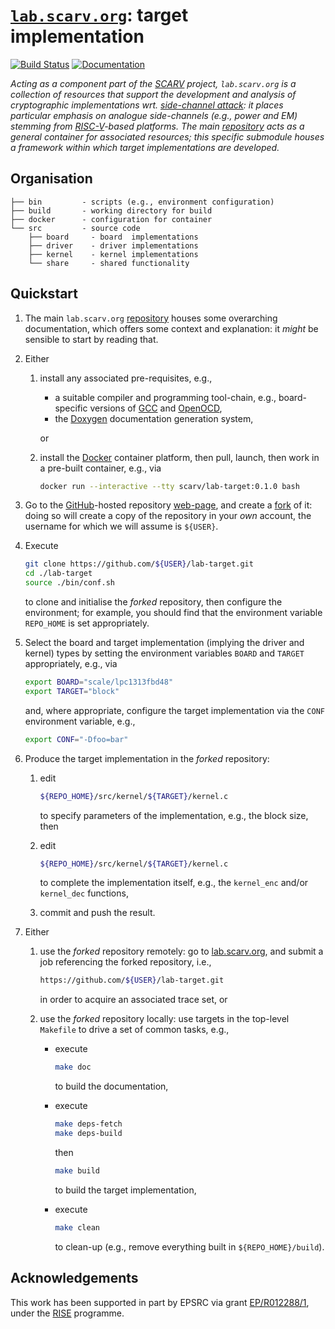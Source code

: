 # [`lab.scarv.org`](https://github.com/scarv/lab.scarv.org): target implementation

<!--- -------------------------------------------------------------------- --->

[![Build Status](https://travis-ci.com/scarv/lab-target.svg)](https://travis-ci.com/scarv/lab-target)
[![Documentation](https://codedocs.xyz/scarv/lab-target.svg)](https://codedocs.xyz/scarv/lab-target)

<!--- -------------------------------------------------------------------- --->

*Acting as a component part of the
[SCARV](https://www.scarv.org)
project,
`lab.scarv.org` is a collection of resources that support the
development and analysis of cryptographic implementations wrt.
[side-channel attack](https://en.wikipedia.org/wiki/Side-channel_attack):
it places particular emphasis on analogue side-channels (e.g.,
power and EM) stemming from
[RISC-V](https://riscv.org)-based
platforms.
The main
[repository](https://github.com/scarv/lab.scarv.org)
acts as a general container for associated resources;
this specific submodule houses
a framework within which target implementations are developed.*

<!--- -------------------------------------------------------------------- --->

## Organisation

```
├── bin         - scripts (e.g., environment configuration)
├── build       - working directory for build
├── docker      - configuration for container
└── src         - source code
    ├── board     - board  implementations
    ├── driver    - driver implementations
    ├── kernel    - kernel implementations
    └── share     - shared functionality
```

<!--- -------------------------------------------------------------------- --->

## Quickstart

1. The main `lab.scarv.org`
   [repository](https://github.com/scarv/lab.scarv.org)
   houses some overarching documentation, which offers some
   context and explanation: it *might* be sensible to start
   by reading that.

2. Either

   1. install any associated pre-requisites, e.g.,

      - a suitable
        compiler 
        and 
        programming 
        tool-chain,
        e.g., board-specific versions of
        [GCC](https://gcc.gnu.org)
        and
        [OpenOCD](http://openocd.org),
      - the
        [Doxygen](http://www.doxygen.nl)
        documentation generation system,

      or

   2. install the 
      [Docker](https://www.docker.com)
      container platform, then pull, launch, then work in a pre-built
      container, e.g., via

      ```sh
      docker run --interactive --tty scarv/lab-target:0.1.0 bash
      ```

3. Go to the 
   [GitHub](https://github.com)-hosted
   repository
   [web-page](https://github.com/scarv/lab-target),
   and create a
   [fork](https://guides.github.com/activities/forking) 
   of it: doing so will create a copy of the repository in your *own* 
   account, the username for which we will assume is `${USER}`.

4. Execute

   ```sh
   git clone https://github.com/${USER}/lab-target.git
   cd ./lab-target
   source ./bin/conf.sh
   ```

   to clone and initialise the *forked* repository,
   then configure the environment;
   for example, you should find that the environment variable
   `REPO_HOME`
   is set appropriately.

5. Select the
   board and target implementation (implying the driver and kernel) types
   by setting the environment variables
   `BOARD`
   and
   `TARGET`
   appropriately,
   e.g., via

   ```sh
   export BOARD="scale/lpc1313fbd48"
   export TARGET="block"
   ```

   and, where appropriate, configure the target implementation 
   via the
   `CONF`
   environment variable, e.g.,

   ```sh
   export CONF="-Dfoo=bar"
   ```

6. Produce the target implementation in the *forked* repository:

   1. edit

      ```sh
      ${REPO_HOME}/src/kernel/${TARGET}/kernel.c
      ```

      to specify parameters of the implementation, 
      e.g., the block size,
      then

   2. edit

      ```sh
      ${REPO_HOME}/src/kernel/${TARGET}/kernel.c
      ```

      to complete the implementation itself, 
      e.g., the `kernel_enc` and/or `kernel_dec` functions,

   3. commit and push the result.

7. Either

   1. use the *forked* repository remotely:
      go to 
      [lab.scarv.org](https://lab.scarv.org),
      and submit a job referencing the forked repository, i.e.,

      ```sh
      https://github.com/${USER}/lab-target.git
      ```

      in order to acquire an associated trace set,
      or

   2. use the *forked* repository  locally:
      use targets in the top-level `Makefile` to drive a set of
      common tasks, e.g.,

      - execute

        ```sh
        make doc
        ```

        to build the documentation,

      - execute

        ```sh
        make deps-fetch 
        make deps-build
        ```

        then

        ```sh
        make build
        ```

        to build the target implementation,

      - execute

        ```sh
        make clean
        ```

        to clean-up
        (e.g., remove everything built in `${REPO_HOME}/build`).

<!--- -------------------------------------------------------------------- --->

## Acknowledgements

This work has been supported in part by EPSRC via grant 
[EP/R012288/1](https://gow.epsrc.ukri.org/NGBOViewGrant.aspx?GrantRef=EP/R012288/1),
under the [RISE](http://www.ukrise.org) programme.

<!--- -------------------------------------------------------------------- --->
